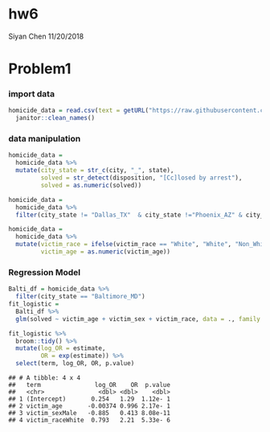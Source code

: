 hw6
================
Siyan Chen
11/20/2018

Problem1
========

### import data

``` r
homicide_data = read.csv(text = getURL("https://raw.githubusercontent.com/washingtonpost/data-homicides/master/homicide-data.csv")) %>% 
  janitor::clean_names()
```

### data manipulation

``` r
homicide_data = 
  homicide_data %>% 
  mutate(city_state = str_c(city, "_", state),
         solved = str_detect(disposition, "[Cc]losed by arrest"),
         solved = as.numeric(solved))

homicide_data = 
  homicide_data %>% 
  filter(city_state != "Dallas_TX"  & city_state !="Phoenix_AZ" & city_state !="Kansas_MO" & city_state !="Tulsa_AL")

homicide_data =
  homicide_data %>% 
  mutate(victim_race = ifelse(victim_race == "White", "White", "Non_White"), 
         victim_age = as.numeric(victim_age))  
```

### Regression Model

``` r
Balti_df = homicide_data %>% 
  filter(city_state == "Baltimore_MD")
fit_logistic = 
  Balti_df %>% 
  glm(solved ~ victim_age + victim_sex + victim_race, data = ., family = binomial(link = "logit"))

fit_logistic %>% 
  broom::tidy() %>% 
  mutate(log_OR = estimate,
         OR = exp(estimate)) %>% 
  select(term, log_OR, OR, p.value)
```

    ## # A tibble: 4 x 4
    ##   term               log_OR    OR  p.value
    ##   <chr>               <dbl> <dbl>    <dbl>
    ## 1 (Intercept)       0.254   1.29  1.12e- 1
    ## 2 victim_age       -0.00374 0.996 2.17e- 1
    ## 3 victim_sexMale   -0.885   0.413 8.08e-11
    ## 4 victim_raceWhite  0.793   2.21  5.33e- 6
